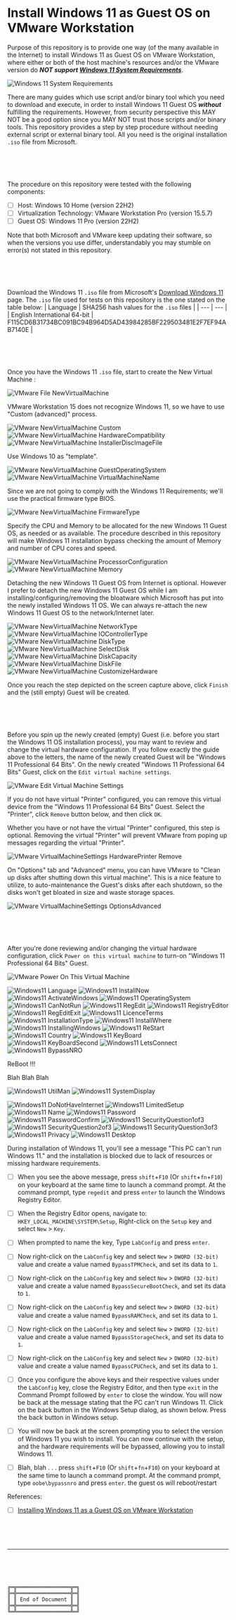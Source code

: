 # Install Windows 11 as Guest OS on VMware Workstation

Purpose of this repository is to provide one way (of the many available in the Internet) to install Windows 11 as Guest OS on VMware Workstation, where either or both of the host machine's resources and/or the VMware version do ***NOT support [Windows 11 System Requirements](https://www.microsoft.com/en-in/windows/windows-11-specifications)***.

![Windows 11 System Requirements](00Windows11SystemRequirements.png)

There are many guides which use script and/or binary tool which you need to download and execute, in order to install Windows 11 Guest OS ***without*** fulfilling the requirements.
However, from security perspective this MAY NOT be a good option since you MAY NOT trust those scripts and/or binary tools.
This repository provides a step by step procedure without needing external script or external binary tool.
All you need is the original installation `.iso` file from Microsoft.

<br><br><br>

The procedure on this repository were tested with the following components:
- [ ] Host: Windows 10 Home (version 22H2)
- [ ] Virtualization Technology: VMware Workstation Pro (version 15.5.7)
- [ ] Guest OS: Windows 11 Pro (version 22H2)

Note that both Microsoft and VMware keep updating their software, so when the versions you use differ, understandably you may stumble on error(s) not stated in this repository.

<br><br><br>

Download the Windows 11 `.iso` file from Microsoft's [Download Windows 11](https://www.microsoft.com/software-download/windows11) page.
The `.iso` file used for tests on this repository is the one stated on the table below:
| Language | SHA256 hash values for the `.iso` files |
| --- | --- |
| English International 64-bit | F115CD6B31734BC091BC94B964D5AD43984285BF229503481E2F7EF94AB7140E |

<br><br><br>

Once you have the Windows 11 `.iso` file, start to create the New Virtual Machine :

![VMware File NewVirtualMachine](01VMwareFileNewVirtualMachine.png)

VMware Workstation 15 does not recognize Windows 11, so we have to use "Custom (advanced)" process.

![VMware NewVirtualMachine Custom](02VMwareNewVirtualMachineCustom.png)
![VMware NewVirtualMachine HardwareCompatibility](03VMwareNewVirtualMachineHardwareCompatibility.png)
![VMware NewVirtualMachine InstallerDiscImageFile](04VMwareNewVirtualMachineInstallerDiscImageFile.png)

Use Windows 10 as "template".

![VMware NewVirtualMachine GuestOperatingSystem](05VMwareNewVirtualMachineGuestOperatingSystem.png)
![VMware NewVirtualMachine VirtualMachineName](06VMwareNewVirtualMachineName.png)

Since we are not going to comply with the Windows 11 Requirements; we'll use the practical firmware type BIOS.

![VMware NewVirtualMachine FirmwareType](07VMwareNewVirtualMachineFirmwareType.png)

Specify the CPU and Memory to be allocated for the new Windows 11 Guest OS, as needed or as available.
The procedure described in this repository will make Windows 11 installation bypass checking the amount of Memory and number of CPU cores and speed.

![VMware NewVirtualMachine ProcessorConfiguration](08VMwareNewVirtualMachineProcessorConfiguration.png)
![VMware NewVirtualMachine Memory](09VMwareNewVirtualMachineMemory.png)

Detaching the new Windows 11 Guest OS from Internet is optional.
However I prefer to detach the new Windows 11 Guest OS while I am installing/configuring/removing the bloatware which Microsoft has put into the newly installed Windows 11 OS.
We can always re-attach the new Windows 11 Guest OS to the network/Internet later.

![VMware NewVirtualMachine NetworkType](10VMwareNewVirtualMachineNetworkType.png)
![VMware NewVirtualMachine IOControllerType](11VMwareNewVirtualMachineIOControllerType.png)
![VMware NewVirtualMachine DiskType](12VMwareNewVirtualMachineDiskType.png)
![VMware NewVirtualMachine SelectDisk](13VMwareNewVirtualMachineSelectDisk.png)
![VMware NewVirtualMachine DiskCapacity](14VMwareNewVirtualMachineDiskCapacity.png)
![VMware NewVirtualMachine DiskFile](15VMwareNewVirtualMachineDiskFile.png)
![VMware NewVirtualMachine CustomizeHardware](16VMwareNewVirtualMachineCustomizeHardware.png)

Once you reach the step depicted on the screen capture above, click `Finish` and the (still empty) Guest will be created.

<br><br><br>

Before you spin up the newly created (empty) Guest (i.e. before you start the Windows 11 OS installation process), you may want to review and change the virtual hardware configuration.
If you follow exactly the guide above to the letters, the name of the newly created Guest will be "Windows 11 Professional 64 Bits".
On the newly created "Windows 11 Professional 64 Bits" Guest, click on the `Edit virtual machine settings`.

![VMware Edit Virtual Machine Settings](17VMwareEditVirtualMachineSettings.png)

If you do not have virtual "Printer" configured, you can remove this virtual device from the "Windows 11 Professional 64 Bits" Guest.
Select the "Printer", click `Remove` button below, and then click `OK`.

Whether you have or not have the virtual "Printer" configured, this step is optional.
Removing the virtual "Printer" will prevent VMware from poping up messages regarding the virtual "Printer".

![VMware VirtualMachineSettings HardwarePrinter Remove](18VMwareVirtualMachineSettingsHardwarePrinterRemove.png)

On "Options" tab and "Advanced" menu, you can have VMware to "Clean up disks after shutting down this virtual machine".
This is a nice feature to utilize, to auto-maintenance the Guest's disks after each shutdown, so the disks won't get bloated in size and waste storage spaces.

![VMware VirtualMachineSettings OptionsAdvanced](19VMwareVirtualMachineSettingsOptionsAdvanced.png)

<br><br><br>

After you're done reviewing and/or changing the virtual hardware configuration, click `Power on this virtual machine` to turn-on "Windows 11 Professional 64 Bits" Guest.

![VMware Power On This Virtual Machine](20VMwarePowerOnThisVirtualMachine.png)








![Windows11 Language](31Windows11Language.png)
![Windows11 InstallNow](32Windows11InstallNow.png)
![Windows11 ActivateWindows](33Windows11ActivateWindows.png)
![Windows11 OperatingSystem](34Windows11OperatingSystem.png)
![Windows11 CanNotRun](35Windows11CanNotRun.png)
![Windows11 RegEdit](36Windows11RegEdit.png)
![Windows11 RegistryEditor](37Windows11RegistryEditor.png)
![Windows11 RegEditExit](38Windows11RegEditExit.png)
![Windows11 LicenceTerms](39Windows11LicenceTerms.png)
![Windows11 InstallationType](40Windows11InstallationType.png)
![Windows11 InstallWhere](41Windows11InstallWhere.png)
![Windows11 InstallingWindows](42Windows11InstallingWindows.png)
![Windows11 ReStart](43Windows11ReStart.png)
![Windows11 Country](44Windows11Country.png)
![Windows11 KeyBoard](45Windows11KeyBoard.png)
![Windows11 KeyBoardSecond](46Windows11KeyBoardSecond.png)
![Windows11 LetsConnect](47Windows11LetsConnect.png)
![Windows11 BypassNRO](48Windows11BypassNRO.png)

ReBoot !!!

Blah Blah Blah

![Windows11 UtilMan](X1Windows11UtilMan.png)
![Windows11 SystemDisplay](X2Windows11SystemDisplay.png)





![Windows11 DoNotHaveInternet](49Windows11DoNotHaveInternet.png)
![Windows11 LimitedSetup](50Windows11LimitedSetup.png)
![Windows11 Name](51Windows11Name.png)
![Windows11 Password](52Windows11Password.png)
![Windows11 PasswordConfirm](53Windows11PasswordConfirm.png)
![Windows11 SecurityQuestion1of3](54Windows11SecurityQuestion1of3.png)
![Windows11 SecurityQuestion2of3](55Windows11SecurityQuestion2of3.png)
![Windows11 SecurityQuestion3of3](56Windows11SecurityQuestion3of3.png)
![Windows11 Privacy](57Windows11Privacy.png)
![Windows11 Desktop](58Windows11Desktop.png)




























During installation of Windows 11, you'll see a message "This PC can't run Windows 11." and the installation is blocked due to lack of resources or missing hardware requirements.


- [ ] When you see the above message, press `shift`+`F10` (Or `shift`+`fn`+`F10`) on your keyboard at the same time to launch a command prompt. At the command prompt, type `regedit` and press `enter` to launch the Windows Registry Editor.
- [ ] When the Registry Editor opens, navigate to: `HKEY_LOCAL_MACHINE\SYSTEM\Setup`, Right-click on the `Setup` key and select `New` > `Key`.
- [ ] When prompted to name the key, Type `LabConfig` and press `enter`.
- [ ] Now right-click on the `LabConfig` key and select `New` > `DWORD (32-bit)` value and create a value named `BypassTPMCheck`, and set its data to `1`.
- [ ] Now right-click on the `LabConfig` key and select `New` > `DWORD (32-bit)` value and create a value named `BypassSecureBootCheck`, and set its data to `1`.
- [ ] Now right-click on the `LabConfig` key and select `New` > `DWORD (32-bit)` value and create a value named `BypassRAMCheck`, and set its data to `1`.
- [ ] Now right-click on the `LabConfig` key and select `New` > `DWORD (32-bit)` value and create a value named `BypassStorageCheck`, and set its data to `1`.
- [ ] Now right-click on the `LabConfig` key and select `New` > `DWORD (32-bit)` value and create a value named `BypassCPUCheck`, and set its data to `1`.












- [ ] Once you configure the above keys and their respective values under the `LabConfig` key, close the Registry Editor, and then type `exit` in the Command Prompt followed by `enter` to close the window. You will now be back at the message stating that the PC can't run Windows 11. Click on the back button in the Windows Setup dialog, as shown below. Press the back button in Windows setup.
- [ ] You will now be back at the screen prompting you to select the version of Windows 11 you wish to install. You can now continue with the setup, and the hardware requirements will be bypassed, allowing you to install Windows 11.


- [ ] Blah, blah . . . press `shift`+`F10` (Or `shift`+`fn`+`F10`) on your keyboard at the same time to launch a command prompt. At the command prompt, type `oobe\bypassnro` and press `enter`. the guest os will reboot/restart






References:
- [ ] [Installing Windows 11 as a Guest OS on VMware Workstation](https://kb.vmware.com/s/article/86207)



<br><br><br>

***

<br><br><br>
```
╔═╦═════════════════╦═╗
╠═╬═════════════════╬═╣
║ ║ End of Document ║ ║
╠═╬═════════════════╬═╣
╚═╩═════════════════╩═╝
```
<br><br><br>


